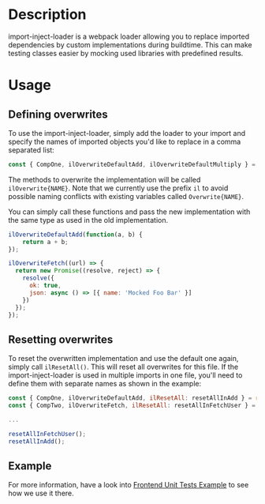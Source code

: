 # Description

import-inject-loader is a webpack loader allowing you to replace imported dependencies by custom implementations during buildtime.
This can make testing classes easier by mocking used libraries with predefined results.

# Usage
## Defining overwrites
To use the import-inject-loader, simply add the loader to your import and specify the names of imported objects you'd like to replace in a comma separated list:

```js
const { CompOne, ilOverwriteDefaultAdd, ilOverwriteDefaultMultiply } = require('../import-inject-loader?defaultAdd,defaultMultiply!../src/component-one');
```

The methods to overwrite the implementation will be called `ilOverwrite{NAME}`.
Note that we currently use the prefix `il` to avoid possible naming conflicts with existing variables called `Overwrite{NAME}`.

You can simply call these functions and pass the new implementation with the same type as used in the old implementation.

```js
ilOverwriteDefaultAdd(function(a, b) {
    return a + b;
});

ilOverwriteFetch((url) => {
  return new Promise((resolve, reject) => {
    resolve({
      ok: true,
      json: async () => [{ name: 'Mocked Foo Bar' }]
    })
  });
});
```
## Resetting overwrites

To reset the overwritten implementation and use the default one again, simply call `ilResetAll()`. This will reset all overwrites for this file.
If the import-inject-loader is used in multiple imports in one file, you'll need to define them with separate names as shown in the example:

```js
const { CompOne, ilOverwriteDefaultAdd, ilResetAll: resetAllInAdd } = require('../import-inject-loader?defaultAdd!../src/component-one');
const { CompTwo, ilOverwriteFetch, ilResetAll: resetAllInFetchUser } = require('../import-inject-loader?fetch!../src/component-two');

...

resetAllInFetchUser();
resetAllInAdd();
```

## Example

For more information, have a look into [Frontend Unit Tests Example](https://github.com/Mercateo/frontend-unit-tests-examples) to see how we use it there.
